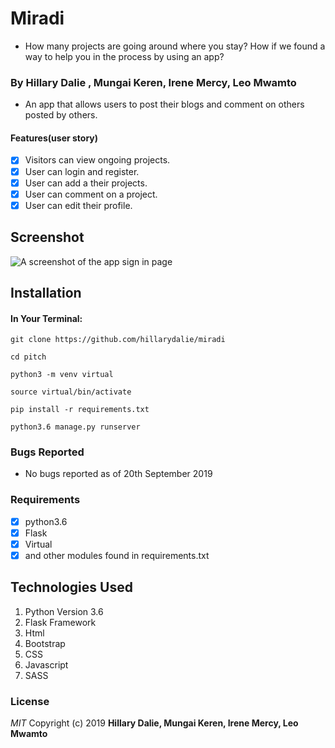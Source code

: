 # Miradi
- How many projects are going around where you stay? How if we found a way to help you in the process by using an app? 

### By Hillary Dalie , Mungai Keren, Irene Mercy, Leo Mwamto
-  An app that allows users to post their blogs and comment on others posted by others.

#### Features(user story)

- [x] Visitors can view ongoing projects.
- [x] User can login and register.
- [x] User can add a their projects.
- [x] User can comment on a project.
- [x] User can edit their profile.

## Screenshot

![A screenshot of the app sign in page](http://oegkenya.ckadvocates.co.ke/images/Miradi.png "Sign In Page")


## Installation
 #### In Your Terminal:

```git clone https://github.com/hillarydalie/miradi```

```cd pitch```

```python3 -m venv virtual```

```source virtual/bin/activate```

```pip install -r requirements.txt```

```python3.6 manage.py runserver```

### Bugs Reported
- No bugs reported as of 20th September 2019

### Requirements

- [x] python3.6
- [x] Flask
- [x] Virtual
- [x] and other modules found in requirements.txt

## Technologies Used
1. Python Version 3.6
2. Flask Framework
3. Html
4. Bootstrap
5. CSS
6. Javascript
7. SASS

### License
*MIT*
Copyright (c) 2019 **Hillary Dalie, Mungai Keren, Irene Mercy, Leo Mwamto**
        
